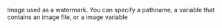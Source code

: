 Image used as a watermark. You can specify a pathname, a variable that contains an image file, or a image variable